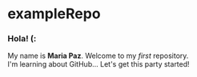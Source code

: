# exampleRepo
### Hola! (:

My name is **Maria Paz**. Welcome to my *first* repository. <br>
I'm learning about GitHub... Let's get this party started!
